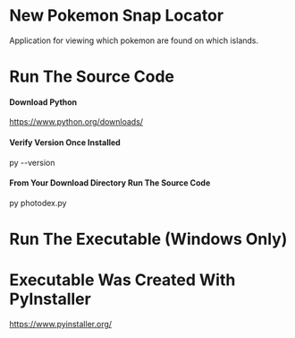 # New Pokemon Snap Locator
Application for viewing which pokemon are found on which islands.
# Run The Source Code
#### Download Python
https://www.python.org/downloads/
#### Verify Version Once Installed
py --version
#### From Your Download Directory Run The Source Code
py photodex.py
# Run The Executable (Windows Only)

# Executable Was Created With PyInstaller
https://www.pyinstaller.org/

